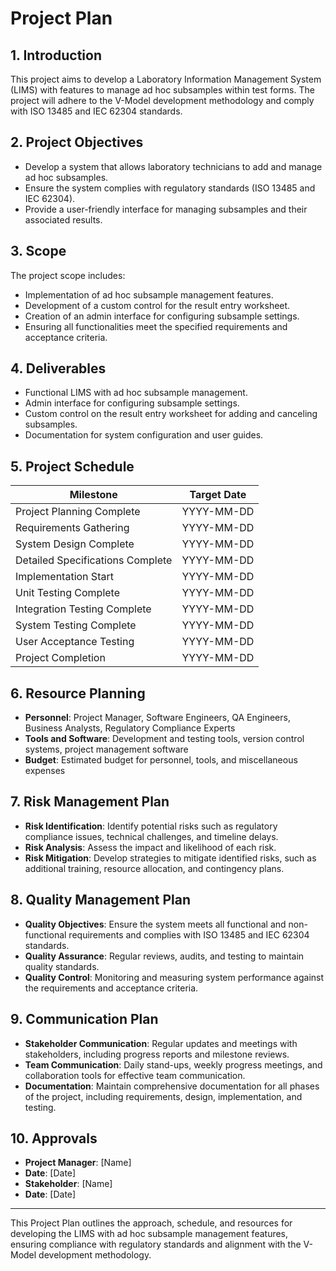 # Project Plan

## 1. Introduction
This project aims to develop a Laboratory Information Management System (LIMS) with features to manage ad hoc subsamples within test forms. The project will adhere to the V-Model development methodology and comply with ISO 13485 and IEC 62304 standards.

## 2. Project Objectives
- Develop a system that allows laboratory technicians to add and manage ad hoc subsamples.
- Ensure the system complies with regulatory standards (ISO 13485 and IEC 62304).
- Provide a user-friendly interface for managing subsamples and their associated results.

## 3. Scope
The project scope includes:
- Implementation of ad hoc subsample management features.
- Development of a custom control for the result entry worksheet.
- Creation of an admin interface for configuring subsample settings.
- Ensuring all functionalities meet the specified requirements and acceptance criteria.

## 4. Deliverables
- Functional LIMS with ad hoc subsample management.
- Admin interface for configuring subsample settings.
- Custom control on the result entry worksheet for adding and canceling subsamples.
- Documentation for system configuration and user guides.

## 5. Project Schedule
| Milestone                     | Target Date       |
|-------------------------------|-------------------|
| Project Planning Complete     | YYYY-MM-DD        |
| Requirements Gathering        | YYYY-MM-DD        |
| System Design Complete        | YYYY-MM-DD        |
| Detailed Specifications Complete | YYYY-MM-DD    |
| Implementation Start          | YYYY-MM-DD        |
| Unit Testing Complete         | YYYY-MM-DD        |
| Integration Testing Complete  | YYYY-MM-DD        |
| System Testing Complete       | YYYY-MM-DD        |
| User Acceptance Testing       | YYYY-MM-DD        |
| Project Completion            | YYYY-MM-DD        |

## 6. Resource Planning
- **Personnel**: Project Manager, Software Engineers, QA Engineers, Business Analysts, Regulatory Compliance Experts
- **Tools and Software**: Development and testing tools, version control systems, project management software
- **Budget**: Estimated budget for personnel, tools, and miscellaneous expenses

## 7. Risk Management Plan
- **Risk Identification**: Identify potential risks such as regulatory compliance issues, technical challenges, and timeline delays.
- **Risk Analysis**: Assess the impact and likelihood of each risk.
- **Risk Mitigation**: Develop strategies to mitigate identified risks, such as additional training, resource allocation, and contingency plans.

## 8. Quality Management Plan
- **Quality Objectives**: Ensure the system meets all functional and non-functional requirements and complies with ISO 13485 and IEC 62304 standards.
- **Quality Assurance**: Regular reviews, audits, and testing to maintain quality standards.
- **Quality Control**: Monitoring and measuring system performance against the requirements and acceptance criteria.

## 9. Communication Plan
- **Stakeholder Communication**: Regular updates and meetings with stakeholders, including progress reports and milestone reviews.
- **Team Communication**: Daily stand-ups, weekly progress meetings, and collaboration tools for effective team communication.
- **Documentation**: Maintain comprehensive documentation for all phases of the project, including requirements, design, implementation, and testing.

## 10. Approvals
- **Project Manager**: [Name]
- **Date**: [Date]
- **Stakeholder**: [Name]
- **Date**: [Date]

---

This Project Plan outlines the approach, schedule, and resources for developing the LIMS with ad hoc subsample management features, ensuring compliance with regulatory standards and alignment with the V-Model development methodology.
